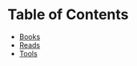 # Table of Contents
- [Books](https://github.com/p-joon/by_joon/blob/master/books.md)
- [Reads](https://github.com/p-joon/by_joon/blob/master/reads.md)  
- [Tools](https://github.com/p-joon/by_joon/blob/master/tools.md)
